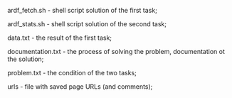 ardf_fetch.sh - shell script solution of the first task;

ardf_stats.sh - shell script solution of the second task;

data.txt - the result of the first task;

documentation.txt - the process of solving the problem, documentation ot the solution;

problem.txt - the condition of the two tasks;

urls - file with saved page URLs (and comments);
